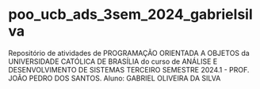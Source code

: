 # poo_ucb_ads_3sem_2024_gabrielsilva
Repositório de atividades de PROGRAMAÇÃO ORIENTADA A OBJETOS da UNIVERSIDADE CATÓLICA DE BRASÍLIA do curso de ANÁLISE E DESENVOLVIMENTO DE SISTEMAS TERCEIRO SEMESTRE 2024.1 - PROF. JOÃO PEDRO DOS SANTOS. Aluno: GABRIEL OLIVEIRA DA SILVA

